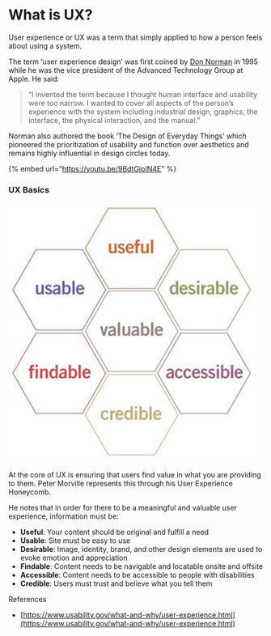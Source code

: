 # What is UX?

User experience or UX was a term that simply applied to how a person feels about using a system.

The term ‘user experience design’ was first coined by [Don Norman](https://www.jnd.org/) in 1995 while he was the vice president of the Advanced Technology Group at Apple. He said:

> “I invented the term because I thought human interface and usability were too narrow. I wanted to cover all aspects of the person’s experience with the system including industrial design, graphics, the interface, the physical interaction, and the manual.”

Norman also authored the book ‘The Design of Everyday Things’ which pioneered the prioritization of usability and function over aesthetics and remains highly influential in design circles today.



{% embed url="https://youtu.be/9BdtGjoIN4E" %}



### UX Basics

![User Experience Honeycomb](../.gitbook/assets/image%20%2813%29.png)

At the core of UX is ensuring that users find value in what you are providing to them.  Peter Morville represents this through his User Experience Honeycomb.

He notes that in order for there to be a meaningful and valuable user experience, information must be:

* **Useful**: Your content should be original and fulfill a need
* **Usable**: Site must be easy to use
* **Desirable**: Image, identity, brand, and other design elements are used to evoke emotion and appreciation
* **Findable**: Content needs to be navigable and locatable onsite and offsite
* **Accessible**: Content needs to be accessible to people with disabilities
* **Credible**: Users must trust and believe what you tell them



References

* [https://www.usability.gov/what-and-why/user-experience.html](https://www.usability.gov/what-and-why/user-experience.html)



